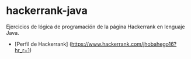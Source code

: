# hackerrank-java
Ejercicios de lógica de programación de la página Hackerrank en lenguaje Java.

- [Perfil de Hackerrank] (https://www.hackerrank.com/jhobahego16?hr_r=1)
